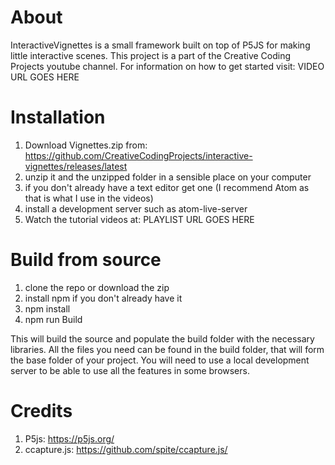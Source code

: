 About
=======

InteractiveVignettes is a small framework built on top of P5JS for making little interactive scenes.
This project is a part of the Creative Coding Projects youtube channel.
For information on how to get started visit: VIDEO URL GOES HERE

Installation
=======

  1. Download Vignettes.zip from: https://github.com/CreativeCodingProjects/interactive-vignettes/releases/latest
  2. unzip it and the unzipped folder in a sensible place on your computer
  3. if you don't already have a text editor get one (I recommend Atom as that is what I use in the videos)
  4. install a development server such as atom-live-server
  5. Watch the tutorial videos at: PLAYLIST URL GOES HERE

Build from source
=======

  1. clone the repo or download the zip
  2. install npm if you don't already have it
  3. npm install
  4. npm run Build

This will build the source and populate the build folder with the necessary libraries.
All the files you need can be found in the build folder, that will form the base folder of your project.
You will need to use a local development server to be able to use all the features in some browsers.


Credits
=======

  1. P5js: https://p5js.org/
  2. ccapture.js: https://github.com/spite/ccapture.js/
